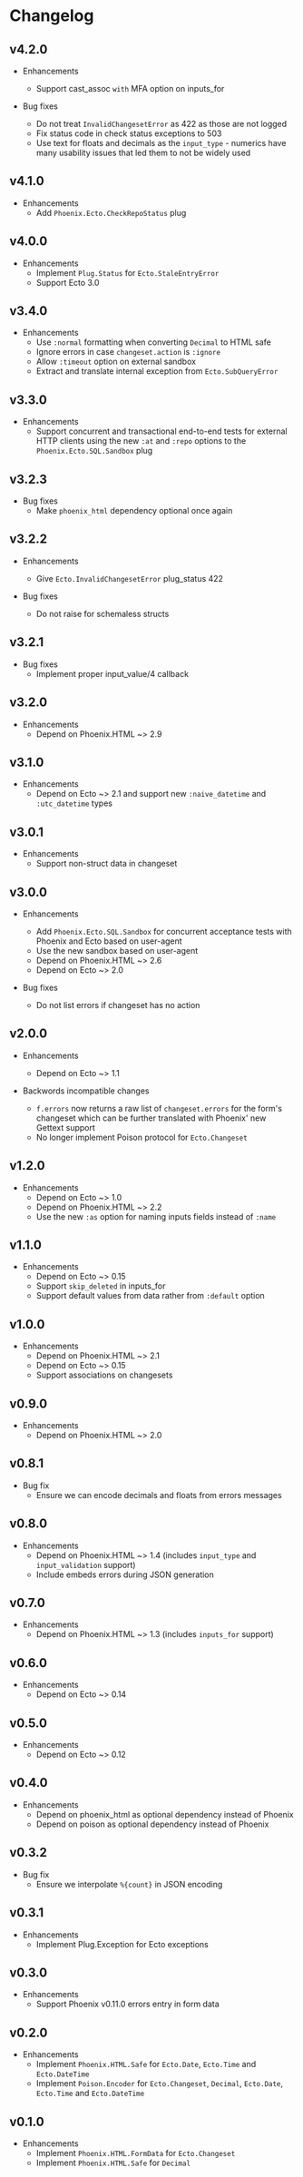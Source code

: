 # Changelog

## v4.2.0

* Enhancements
  * Support cast_assoc `with` MFA option on inputs_for

* Bug fixes
  * Do not treat `InvalidChangesetError` as 422 as those are not logged
  * Fix status code in check status exceptions to 503
  * Use text for floats and decimals as the `input_type` - numerics have many usability issues that led them to not be widely used

## v4.1.0

* Enhancements
  * Add `Phoenix.Ecto.CheckRepoStatus` plug

## v4.0.0

* Enhancements
  * Implement `Plug.Status` for `Ecto.StaleEntryError`
  * Support Ecto 3.0

## v3.4.0

* Enhancements
  * Use `:normal` formatting when converting `Decimal` to HTML safe
  * Ignore errors in case `changeset.action` is `:ignore`
  * Allow `:timeout` option on external sandbox
  * Extract and translate internal exception from `Ecto.SubQueryError`

## v3.3.0

* Enhancements
  * Support concurrent and transactional end-to-end tests for external HTTP clients using the new `:at` and `:repo` options to the `Phoenix.Ecto.SQL.Sandbox` plug

## v3.2.3

* Bug fixes
  * Make `phoenix_html` dependency optional once again

## v3.2.2

* Enhancements
  * Give `Ecto.InvalidChangesetError` plug_status 422

* Bug fixes
  * Do not raise for schemaless structs

## v3.2.1

* Bug fixes
  * Implement proper input_value/4 callback

## v3.2.0

* Enhancements
  * Depend on Phoenix.HTML ~> 2.9

## v3.1.0

* Enhancements
  * Depend on Ecto ~> 2.1 and support new `:naive_datetime` and `:utc_datetime` types

## v3.0.1

* Enhancements
  * Support non-struct data in changeset

## v3.0.0

* Enhancements
  * Add `Phoenix.Ecto.SQL.Sandbox` for concurrent acceptance tests with Phoenix and Ecto based on user-agent
  * Use the new sandbox based on user-agent
  * Depend on Phoenix.HTML ~> 2.6
  * Depend on Ecto ~> 2.0

* Bug fixes
  * Do not list errors if changeset has no action

## v2.0.0

* Enhancements
  * Depend on Ecto ~> 1.1

* Backwords incompatible changes
  * `f.errors` now returns a raw list of `changeset.errors` for the form's changeset which can be further translated with Phoenix' new Gettext support
  * No longer implement Poison protocol for `Ecto.Changeset`

## v1.2.0

* Enhancements
  * Depend on Ecto ~> 1.0
  * Depend on Phoenix.HTML ~> 2.2
  * Use the new `:as` option for naming inputs fields instead of `:name`

## v1.1.0

* Enhancements
  * Depend on Ecto ~> 0.15
  * Support `skip_deleted` in inputs_for
  * Support default values from data rather from `:default` option

## v1.0.0

* Enhancements
  * Depend on Phoenix.HTML ~> 2.1
  * Depend on Ecto ~> 0.15
  * Support associations on changesets

## v0.9.0

* Enhancements
  * Depend on Phoenix.HTML ~> 2.0

## v0.8.1

* Bug fix
  * Ensure we can encode decimals and floats from errors messages

## v0.8.0

* Enhancements
  * Depend on Phoenix.HTML ~> 1.4 (includes `input_type` and `input_validation` support)
  * Include embeds errors during JSON generation

## v0.7.0

* Enhancements
  * Depend on Phoenix.HTML ~> 1.3 (includes `inputs_for` support)

## v0.6.0

* Enhancements
  * Depend on Ecto ~> 0.14

## v0.5.0

* Enhancements
  * Depend on Ecto ~> 0.12

## v0.4.0

* Enhancements
  * Depend on phoenix_html as optional dependency instead of Phoenix
  * Depend on poison as optional dependency instead of Phoenix

## v0.3.2

* Bug fix
  * Ensure we interpolate `%{count}` in JSON encoding

## v0.3.1

* Enhancements
  * Implement Plug.Exception for Ecto exceptions

## v0.3.0

* Enhancements
  * Support Phoenix v0.11.0 errors entry in form data

## v0.2.0

* Enhancements
  * Implement `Phoenix.HTML.Safe` for `Ecto.Date`, `Ecto.Time` and `Ecto.DateTime`
  * Implement `Poison.Encoder` for `Ecto.Changeset`, `Decimal`, `Ecto.Date`, `Ecto.Time` and `Ecto.DateTime`

## v0.1.0

* Enhancements
  * Implement `Phoenix.HTML.FormData` for `Ecto.Changeset`
  * Implement `Phoenix.HTML.Safe` for `Decimal`
